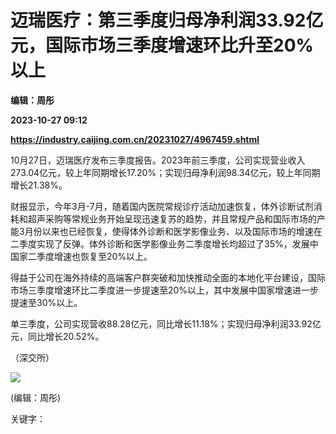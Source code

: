 # 迈瑞医疗：第三季度归母净利润33.92亿元，国际市场三季度增速环比升至20%以上
**编辑：周彤**

**2023-10-27 09:12**

**https://industry.caijing.com.cn/20231027/4967459.shtml**

10月27日，迈瑞医疗发布三季度报告。2023年前三季度，公司实现营业收入273.04亿元，较上年同期增长17.20%；实现归母净利润98.34亿元，较上年同期增长21.38%。

财报显示，今年3月-7月，随着国内医院常规诊疗活动加速恢复，体外诊断试剂消耗和超声采购等常规业务开始呈现迅速复苏的趋势，并且常规产品和国际市场的产能3月份以来也已经恢复，使得体外诊断和医学影像业务、以及国际市场的增速在二季度实现了反弹。体外诊断和医学影像业务二季度增长均超过了35%，发展中国家二季度增速也恢复至20%以上。

得益于公司在海外持续的高端客户群突破和加快推动全面的本地化平台建设，国际市场三季度增速环比二季度进一步提速至20%以上，其中发展中国家增速进一步提速至30%以上。

单三季度，公司实现营收88.28亿元，同比增长11.18%；实现归母净利润33.92亿元，同比增长20.52%。

（深交所）

![](https://tx1.cdn.caijing.com.cn/2014-03-27/114048455.jpg)

(编辑：周彤)

关键字：